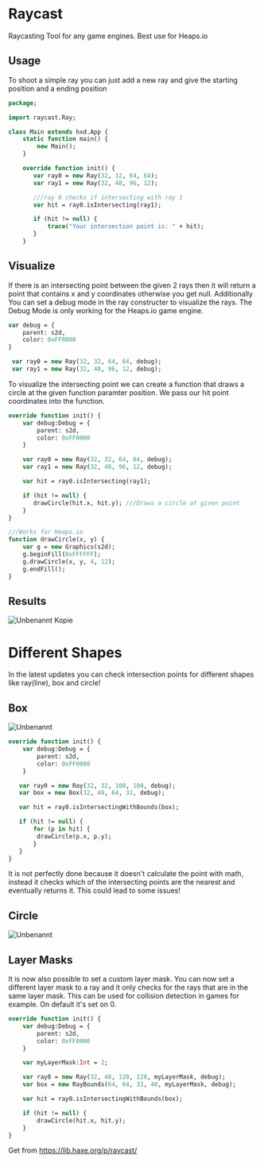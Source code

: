 # Raycast
Raycasting Tool for any game engines. Best use for Heaps.io

## Usage
To shoot a simple ray you can just add a new ray and give the starting position and a ending position

```haxe
package;

import raycast.Ray;

class Main extends hxd.App {
    static function main() {
        new Main();
    }

    override function init() {
       var ray0 = new Ray(32, 32, 64, 64);
       var ray1 = new Ray(32, 48, 96, 12);

       ///ray 0 checks if intersecting with ray 1
       var hit = ray0.isIntersecting(ray1);

       if (hit != null) {
           trace("Your intersection point is: " + hit);
       }
    }
```

## Visualize

If there is an intersecting point between the given 2 rays then it will return a point that contains x and y coordinates otherwise you get null. Additionally You can set a debug mode in the ray constructer to visualize the rays. The Debug Mode is only working for the Heaps.io game engine.

```haxe
var debug = {
    parent: s2d,
    color: 0xFF0000
}

 var ray0 = new Ray(32, 32, 64, 64, debug);
 var ray1 = new Ray(32, 48, 96, 12, debug);
```
To visualize the intersecting point we can create a function that draws a circle at the given function paramter position. We pass our hit point coordinates into the function.

```haxe
override function init() {
    var debug:Debug = {
        parent: s2d,
        color: 0xFF0000 
    }

    var ray0 = new Ray(32, 32, 64, 64, debug);
    var ray1 = new Ray(32, 48, 96, 12, debug);

    var hit = ray0.isIntersecting(ray1);

    if (hit != null) {
       drawCircle(hit.x, hit.y); ///Draws a circle at given point
    }
}

///Works for Heaps.io
function drawCircle(x, y) {
    var g = new Graphics(s2d);
    g.beginFill(0xFFFFFF);
    g.drawCircle(x, y, 4, 12);
    g.endFill();
}
 ```
 
 ## Results
 
 ![Unbenannt Kopie](https://user-images.githubusercontent.com/48133099/143768413-43219c36-8f9f-45d8-9196-0289ce9c9e9b.png)
 
 
 
 
 # Different Shapes
 
 In the latest updates you can check intersection points for different shapes like ray(line), box and circle!
 
## Box
![Unbenannt](https://user-images.githubusercontent.com/95177386/145473467-1c3c2583-4967-44b2-99fd-e9dc5b02aba4.PNG)

```haxe
override function init() {
    var debug:Debug = {
        parent: s2d,
        color: 0xFF0000 
    }

   var ray0 = new Ray(32, 32, 100, 100, debug);
   var box = new Box(32, 48, 64, 32, debug);

   var hit = ray0.isIntersectingWithBounds(box);

   if (hit != null) {
       for (p in hit) {
        drawCircle(p.x, p.y);
       }
   }
}
```

It is not perfectly done because it doesn't calculate the point with math, instead it checks which of the intersecting points are the nearest and eventually returns it. This could lead to some issues!

## Circle
![Unbenannt](https://user-images.githubusercontent.com/95177386/145473129-a6cf3d70-6369-4402-afc7-24ec0f670a04.PNG)




## Layer Masks
It is now also possible to set a custom layer mask. You can now set a different layer mask to a ray and it only checks for the rays that are in the same layer mask. This can be used for collision detection in games for example. On default it's set on 0.

```haxe
override function init() {
    var debug:Debug = {
        parent: s2d,
        color: 0xFF0000
    }

    var myLayerMask:Int = 2;

    var ray0 = new Ray(32, 48, 128, 128, myLayerMask, debug);
    var box = new RayBounds(64, 64, 32, 48, myLayerMask, debug);

    var hit = ray0.isIntersectingWithBounds(box);

    if (hit != null) {
        drawCircle(hit.x, hit.y);
    }
}
```

 Get from https://lib.haxe.org/p/raycast/
